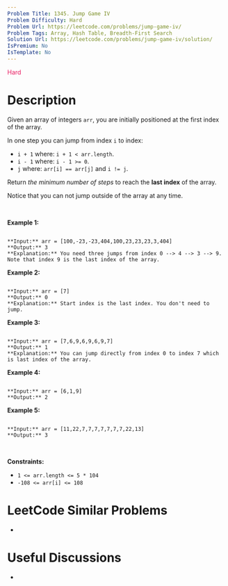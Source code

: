 ```yaml
---
Problem Title: 1345. Jump Game IV
Problem Difficulty: Hard
Problem Url: https://leetcode.com/problems/jump-game-iv/
Problem Tags: Array, Hash Table, Breadth-First Search
Solution Url: https://leetcode.com/problems/jump-game-iv/solution/
IsPremium: No
IsTemplate: No
---
```


<span style="color: rgb(233, 30, 99);">Hard</span>

# Description

Given an array of integers `arr`, you are initially positioned at the first index of the array.


In one step you can jump from index `i` to index:


* `i + 1` where: `i + 1 < arr.length`.
* `i - 1` where: `i - 1 >= 0`.
* `j` where: `arr[i] == arr[j]` and `i != j`.


Return *the minimum number of steps* to reach the **last index** of the array.


Notice that you can not jump outside of the array at any time.


 


**Example 1:**



```

**Input:** arr = [100,-23,-23,404,100,23,23,23,3,404]
**Output:** 3
**Explanation:** You need three jumps from index 0 --> 4 --> 3 --> 9. Note that index 9 is the last index of the array.

```

**Example 2:**



```

**Input:** arr = [7]
**Output:** 0
**Explanation:** Start index is the last index. You don't need to jump.

```

**Example 3:**



```

**Input:** arr = [7,6,9,6,9,6,9,7]
**Output:** 1
**Explanation:** You can jump directly from index 0 to index 7 which is last index of the array.

```

**Example 4:**



```

**Input:** arr = [6,1,9]
**Output:** 2

```

**Example 5:**



```

**Input:** arr = [11,22,7,7,7,7,7,7,7,22,13]
**Output:** 3

```

 


**Constraints:**


* `1 <= arr.length <= 5 * 104`
* `-108 <= arr[i] <= 108`




# LeetCode Similar Problems

- []()

# Useful Discussions

- []()

